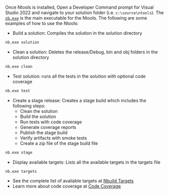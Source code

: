 

Once Ntools is installed, Open a Developer Command prompt for Visual Studio 2022 and navigate to your solution folder (i.e. `c:\source\ntools`).  The [`nb.exe`](./ntools/nbuild.md) is the main executable for the Ntools.  The following are some examples of how to use the Ntools:

-   Build a solution: Compiles the solution in the solution directory

```cmd
nb.exe solution
```
- Clean a solution:  Deletes the release/Debug, bin and obj folders in the solution directory

```cmd
nb.exe clean
```
- Test solution: runs all the tests in the solution with optional code coverage

```cmd
nb.exe test
```
- Create a stage release: Creates a stage build which includes the following steps:
    - Clean the solution
    - Build the solution
    - Run tests with code coverage
    - Generate coverage reports
    - Publish the stage build
    - Verify artifacts with smoke tests
    - Create a zip file of the stage build file

```cmd
nb.exe stage
```
- Display available targets:  Lists all the available targets in the targets file
    
```cmd
nb.exe targets
```

- See the complete list of available targets at [Nbuild Targets](./ntools/nbuild-targets.md)
- Learn more about code coverage at [Code Coverage](./ntools/code-coverage.md)

